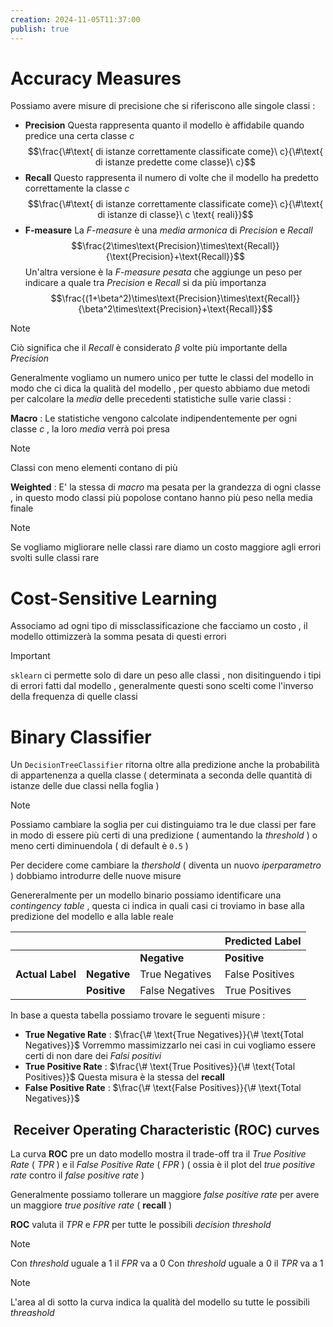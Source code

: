 ```yaml
---
creation: 2024-11-05T11:37:00
publish: true
---
```

# Accuracy Measures

Possiamo avere misure di precisione che si riferiscono alle singole classi : 

+ **Precision** 
Questa rappresenta quanto il modello è affidabile quando predice una certa classe $c$ 
$$\frac{\#\text{ di istanze correttamente classificate come}\ c}{\#\text{ di istanze predette come classe}\ c}$$
+ **Recall** 
Questo rappresenta il numero di volte che il modello ha predetto correttamente la classe $c$
$$\frac{\#\text{ di istanze correttamente classificate come}\ c}{\#\text{ di istanze di classe}\ c \text{ reali}}$$
+ **F-measure**
La *F-measure* è una *media armonica* di *Precision* e *Recall* 
$$\frac{2\times\text{Precision}\times\text{Recall}}{\text{Precision}+\text{Recall}}$$
Un'altra versione è la *F-measure pesata* che aggiunge un peso per indicare a quale tra *Precision* e *Recall* si da più importanza
$$\frac{(1+\beta^2)\times\text{Precision}\times\text{Recall}}{\beta^2\times\text{Precision}+\text{Recall}}$$
>[!note] 
>Ciò significa che il *Recall* è considerato $\beta$ volte più importante della *Precision*

Generalmente vogliamo un numero unico per tutte le classi del modello in modo che ci dica la qualità del modello , per questo abbiamo due metodi per calcolare la *media* delle precedenti statistiche sulle varie classi :

**Macro** : Le statistiche vengono calcolate indipendentemente per ogni classe $c$ , la loro *media* verrà poi presa 

>[!note] 
>Classi con meno elementi contano di più

**Weighted** :  E' la stessa di *macro* ma pesata per la grandezza di ogni classe , in questo modo classi più popolose contano hanno più peso nella media finale

>[!note] 
>Se vogliamo migliorare nelle classi rare diamo un costo maggiore agli errori svolti sulle classi rare 
# Cost-Sensitive Learning

Associamo ad ogni tipo di missclassificazione che facciamo un costo , il modello ottimizzerà la somma pesata di questi errori

>[!important] 
>`sklearn` ci permette solo di dare un peso alle classi , non disitinguendo i tipi di errori fatti dal modello , generalmente questi sono scelti come l'inverso della frequenza di quelle classi

# Binary Classifier

Un `DecisionTreeClassifier` ritorna oltre alla predizione anche la probabilità di appartenenza a quella classe ( determinata a seconda delle quantità di istanze delle due classi nella foglia )

>[!note] 
>Possiamo cambiare la soglia per cui distinguiamo tra le due classi per fare in modo di essere più certi di una predizione ( aumentando la *threshold* ) o meno certi diminuendola ( di default è `0.5` )

Per decidere come cambiare la *thershold* ( diventa un nuovo *iperparametro* ) dobbiamo introdurre delle nuove misure

Genereralmente per un modello binario possiamo identificare una *contingency table* , questa ci indica in quali casi ci troviamo in base alla predizione del modello e alla lable reale 

|                  |              |                 | Predicted Label |
| ---------------- | ------------ | --------------- | --------------- |
|                  |              | **Negative**    | **Positive**    |
| **Actual Label** | **Negative** | True Negatives  | False Positives |
|                  | **Positive** | False Negatives | True Positives  |
In base a questa tabella possiamo trovare le seguenti misure :

+ **True Negative Rate** : $\frac{\# \text{True Negatives}}{\# \text{Total Negatives}}$ 
	Vorremmo massimizzarlo nei casi in cui vogliamo essere certi di non dare dei *Falsi positivi*
+ **True Positive Rate** : $\frac{\# \text{True Positives}}{\# \text{Total Positives}}$
	Questa misura è la stessa del **recall** 
+ **False Positive Rate** : $\frac{\# \text{False Positives}}{\# \text{Total Negatives}}$

##  Receiver Operating Characteristic (ROC) curves

La curva **ROC** pre un dato modello mostra il trade-off tra il *True Positive Rate* ( *TPR* ) e il *False Positive Rate* ( *FPR* ) ( ossia è il plot del *true positive rate* contro il *false positive rate* )

Generalmente possiamo tollerare un maggiore *false positive rate* per avere un maggiore *true positive rate* ( **recall** )

**ROC** valuta il *TPR* e *FPR* per tutte le possibili *decision threshold* 

>[!note] 
>Con *threshold* uguale a $1$ il *FPR* va a $0$
>Con *threshold* uguale a $0$ il *TPR* va a $1$

>[!note] 
>L'area al di sotto la curva indica la qualità del modello su tutte le possibili *threashold*

